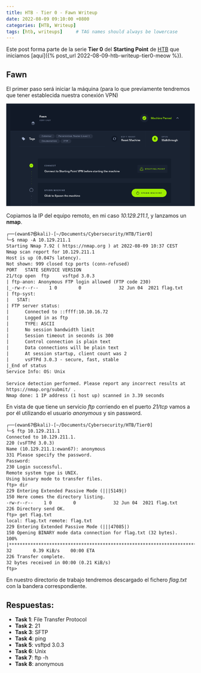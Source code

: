 ```yaml
---
title: HTB - Tier 0 - Fawn Writeup
date: 2022-08-09 09:10:00 +0800
categories: [HTB, Writeup]
tags: [htb, writeups]     # TAG names should always be lowercase
---
```


Este post forma parte de la serie **Tier 0** del **Starting Point** de [HTB](https://app.hackthebox.com/starting-point) que iniciamos [aquí]({% post_url 2022-08-09-htb-writeup-tier0-meow %}).

## Fawn

El primer paso será iniciar la máquina (para lo que previamente tendremos que tener establecida nuestra conexión VPN)

![](/assets/posts/20220809/img03.png)

Copiamos la IP del equipo remoto, en mi caso *10.129.211.1*, y lanzamos un **nmap**.

```console
┌──(ewan67㉿kali)-[~/Documents/Cybersecurity/HTB/Tier0]
└─$ nmap -A 10.129.211.1
Starting Nmap 7.92 ( https://nmap.org ) at 2022-08-09 10:37 CEST
Nmap scan report for 10.129.211.1
Host is up (0.047s latency).
Not shown: 999 closed tcp ports (conn-refused)
PORT   STATE SERVICE VERSION
21/tcp open  ftp     vsftpd 3.0.3
| ftp-anon: Anonymous FTP login allowed (FTP code 230)
|_-rw-r--r--    1 0        0              32 Jun 04  2021 flag.txt
| ftp-syst:
|   STAT:
| FTP server status:
|      Connected to ::ffff:10.10.16.72
|      Logged in as ftp
|      TYPE: ASCII
|      No session bandwidth limit
|      Session timeout in seconds is 300
|      Control connection is plain text
|      Data connections will be plain text
|      At session startup, client count was 2
|      vsFTPd 3.0.3 - secure, fast, stable
|_End of status
Service Info: OS: Unix

Service detection performed. Please report any incorrect results at https://nmap.org/submit/ .
Nmap done: 1 IP address (1 host up) scanned in 3.39 seconds
```

En vista de que tiene un servicio *ftp* corriendo en el puerto *21/tcp* vamos a por él utilizando el usuario *anonymous* y sin password.

```console
┌──(ewan67㉿kali)-[~/Documents/Cybersecurity/HTB/Tier0]
└─$ ftp 10.129.211.1
Connected to 10.129.211.1.
220 (vsFTPd 3.0.3)
Name (10.129.211.1:ewan67): anonymous
331 Please specify the password.
Password:
230 Login successful.
Remote system type is UNIX.
Using binary mode to transfer files.
ftp> dir
229 Entering Extended Passive Mode (|||5149|)
150 Here comes the directory listing.
-rw-r--r--    1 0        0              32 Jun 04  2021 flag.txt
226 Directory send OK.
ftp> get flag.txt
local: flag.txt remote: flag.txt
229 Entering Extended Passive Mode (|||47085|)
150 Opening BINARY mode data connection for flag.txt (32 bytes).
100% |*************************************************************************************************************************|    32        0.39 KiB/s    00:00 ETA
226 Transfer complete.
32 bytes received in 00:00 (0.21 KiB/s)
ftp>
```

En nuestro directorio de trabajo tendremos descargado el fichero *flag.txt* con la bandera correspondiente.

## Respuestas:

* <strong>Task 1</strong>: File Transfer Protocol
* <strong>Task 2</strong>: 21
* <strong>Task 3</strong>: SFTP
* <strong>Task 4</strong>: ping
* <strong>Task 5</strong>: vsftpd 3.0.3
* <strong>Task 6</strong>: Unix
* <strong>Task 7</strong>: ftp -h
* <strong>Task 8</strong>: anonymous